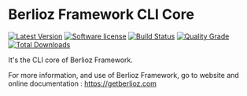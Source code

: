# Berlioz Framework CLI Core

[![Latest Version](https://img.shields.io/packagist/v/berlioz/cli-core.svg?style=flat-square)](https://github.com/BerliozFramework/CliCore/releases)
[![Software license](https://img.shields.io/github/license/BerliozFramework/CliCore.svg?style=flat-square)](https://github.com/BerliozFramework/CliCore/blob/1.x/LICENSE)
[![Build Status](https://img.shields.io/travis/com/BerliozFramework/CliCore/1.x.svg?style=flat-square)](https://travis-ci.com/BerliozFramework/CliCore)
[![Quality Grade](https://img.shields.io/codacy/grade/4c097c0d66794c59b5126da59170705c/1.x.svg?style=flat-square)](https://www.codacy.com/manual/BerliozFramework/CliCore)
[![Total Downloads](https://img.shields.io/packagist/dt/berlioz/cli-core.svg?style=flat-square)](https://packagist.org/packages/berlioz/cli-core)

It's the CLI core of Berlioz Framework.

For more information, and use of Berlioz Framework, go to website and online documentation :
https://getberlioz.com
